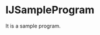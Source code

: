 # IJSampleProgram

It is a sample program.

<script async src="//pagead2.googlesyndication.com/pagead/js/adsbygoogle.js"></script>
<!-- responsive_ja -->
<ins class="adsbygoogle"
     style="display:block"
     data-ad-client="ca-pub-6163695023100481"
     data-ad-slot="5149997050"
     data-ad-format="auto"></ins>
<script>
(adsbygoogle = window.adsbygoogle || []).push({});
</script>
